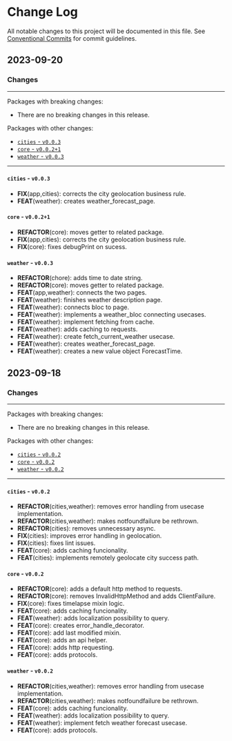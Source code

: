 # Change Log

All notable changes to this project will be documented in this file.
See [Conventional Commits](https://conventionalcommits.org) for commit guidelines.

## 2023-09-20

### Changes

---

Packages with breaking changes:

 - There are no breaking changes in this release.

Packages with other changes:

 - [`cities` - `v0.0.3`](#cities---v003)
 - [`core` - `v0.0.2+1`](#core---v0021)
 - [`weather` - `v0.0.3`](#weather---v003)

---

#### `cities` - `v0.0.3`

 - **FIX**(app,cities): corrects the city geolocation business rule.
 - **FEAT**(weather): creates weather_forecast_page.

#### `core` - `v0.0.2+1`

 - **REFACTOR**(core): moves getter to related package.
 - **FIX**(app,cities): corrects the city geolocation business rule.
 - **FIX**(core): fixes debugPrint on sucess.

#### `weather` - `v0.0.3`

 - **REFACTOR**(chore): adds time to date string.
 - **REFACTOR**(core): moves getter to related package.
 - **FEAT**(app,weather): connects the two pages.
 - **FEAT**(weather): finishes weather description page.
 - **FEAT**(weather): connects bloc to page.
 - **FEAT**(weather): implements a weather_bloc connecting usecases.
 - **FEAT**(weather): implement fetching from cache.
 - **FEAT**(weather): adds caching to requests.
 - **FEAT**(weather): create fetch_current_weather usecase.
 - **FEAT**(weather): creates weather_forecast_page.
 - **FEAT**(weather): creates a new value object ForecastTime.


## 2023-09-18

### Changes

---

Packages with breaking changes:

 - There are no breaking changes in this release.

Packages with other changes:

 - [`cities` - `v0.0.2`](#cities---v002)
 - [`core` - `v0.0.2`](#core---v002)
 - [`weather` - `v0.0.2`](#weather---v002)

---

#### `cities` - `v0.0.2`

 - **REFACTOR**(cities,weather): removes error handling from usecase implementation.
 - **REFACTOR**(cities,weather): makes notfoundfailure be rethrown.
 - **REFACTOR**(cities): removes unnecessary async.
 - **FIX**(cities): improves error handling in geolocation.
 - **FIX**(cities): fixes lint issues.
 - **FEAT**(core): adds caching funcionality.
 - **FEAT**(cities): implements remotely geolocate city success path.

#### `core` - `v0.0.2`

 - **REFACTOR**(core): adds a default http method to requests.
 - **REFACTOR**(core): removes InvalidHttpMethod and adds ClientFailure.
 - **FIX**(core): fixes timelapse mixin logic.
 - **FEAT**(core): adds caching funcionality.
 - **FEAT**(weather): adds localization possibility to query.
 - **FEAT**(core): creates error_handle_decorator.
 - **FEAT**(core): add last modified mixin.
 - **FEAT**(core): adds an api helper.
 - **FEAT**(core): adds http requesting.
 - **FEAT**(core): adds protocols.

#### `weather` - `v0.0.2`

 - **REFACTOR**(cities,weather): removes error handling from usecase implementation.
 - **REFACTOR**(cities,weather): makes notfoundfailure be rethrown.
 - **FEAT**(core): adds caching funcionality.
 - **FEAT**(weather): adds localization possibility to query.
 - **FEAT**(weather): implement fetch weather forecast usecase.
 - **FEAT**(core): adds protocols.

